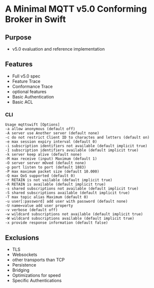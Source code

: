 # A Minimal MQTT v5.0 Conforming Broker in Swift

## Purpose
- v5.0 evaluation and reference implementation

## Features
- Full v5.0 spec
- Feature Trace
- Conformance Trace
- optional features
- Basic Authentication
- Basic ACL

### CLI

```
Usage mqttswift [Options]
-a allow anonymous (default off)
-A server use Another server (default none)
-c do not restrict Client ID to charactes and letters (default on)
-e max session expiry interval (default 0)
-i subscription identifiers not available (default implicit true)
-I subscription identifiers available (default implicit true)
-k server keep alive (default none)
-M max receive (input) Maximum (default 1)
-O server server mOved (default none)
-p port listen to port (default 1883)
-P max maximum packet size (default 10.000)
-Q max QoS supported (default 0)
-r RETAIN is not vailable (default implicit true)
-R RETAIN is available (default implicit true)
-s shared subscriptions not available (default implicit true)
-S shared subscriptions available (default implicit true)
-T max topic alias Maximum (default 0)
-u user[:password] add user with password (default none)
-U name=value add user property
-v verbose (default off)
-w wildcard subscriptions not available (default implicit true)
-W wildcard subscriptions available (default implicit true)
-x provide response information (default false)
```

## Exclusions
- TLS
- Websockets
- other transports than TCP
- Persistence
- Bridging
- Optimizations for speed
- Specific Authentications

